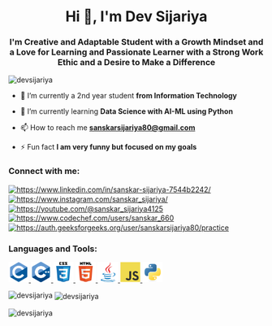<h1 align="center">Hi 👋, I'm Dev Sijariya</h1>
<h3 align="center">I'm Creative and Adaptable Student with a Growth Mindset and a Love for Learning and Passionate Learner with a Strong Work Ethic and a Desire to Make a Difference</h3>

<p align="left"> <img src="https://komarev.com/ghpvc/?username=devsijariya&label=Profile%20views&color=0e75b6&style=flat" alt="devsijariya" /> </p>

- 🔭 I’m currently a 2nd year student **from Information Technology**

- 🌱 I’m currently learning **Data Science with AI-ML using Python**

- 📫 How to reach me **sanskarsijariya80@gmail.com**

- ⚡ Fun fact **I am very funny but focused on my goals**

<h3 align="left">Connect with me:</h3>
<p align="left">
<a href="https://linkedin.com/in/https:sanskar_sijariya" target="blank"><img align="center" src="https://raw.githubusercontent.com/rahuldkjain/github-profile-readme-generator/master/src/images/icons/Social/linked-in-alt.svg" alt="https://www.linkedin.com/in/sanskar-sijariya-7544b2242/" height="30" width="40" /></a>
<a href="https://instagram.com/https://www.instagram.com/sanskar_sijariya/" target="blank"><img align="center" src="https://raw.githubusercontent.com/rahuldkjain/github-profile-readme-generator/master/src/images/icons/Social/instagram.svg" alt="https://www.instagram.com/sanskar_sijariya/" height="30" width="40" /></a>
<a href="https://www.youtube.com/c/https://youtube.com/@sanskar_sijariya4125" target="blank"><img align="center" src="https://raw.githubusercontent.com/rahuldkjain/github-profile-readme-generator/master/src/images/icons/Social/youtube.svg" alt="https://youtube.com/@sanskar_sijariya4125" height="30" width="40" /></a>
<a href="https://www.codechef.com/users/https://www.codechef.com/users/sanskar_660" target="blank"><img align="center" src="https://cdn.jsdelivr.net/npm/simple-icons@3.1.0/icons/codechef.svg" alt="https://www.codechef.com/users/sanskar_660" height="30" width="40" /></a>
<a href="https://auth.geeksforgeeks.org/user/https://auth.geeksforgeeks.org/user/sanskarsijariya80/practice" target="blank"><img align="center" src="https://raw.githubusercontent.com/rahuldkjain/github-profile-readme-generator/master/src/images/icons/Social/geeks-for-geeks.svg" alt="https://auth.geeksforgeeks.org/user/sanskarsijariya80/practice" height="30" width="40" /></a>
</p>

<h3 align="left">Languages and Tools:</h3>
<p align="left"> <a href="https://www.cprogramming.com/" target="_blank" rel="noreferrer"> <img src="https://raw.githubusercontent.com/devicons/devicon/master/icons/c/c-original.svg" alt="c" width="40" height="40"/> </a> <a href="https://www.w3schools.com/cpp/" target="_blank" rel="noreferrer"> <img src="https://raw.githubusercontent.com/devicons/devicon/master/icons/cplusplus/cplusplus-original.svg" alt="cplusplus" width="40" height="40"/> </a> <a href="https://www.w3schools.com/css/" target="_blank" rel="noreferrer"> <img src="https://raw.githubusercontent.com/devicons/devicon/master/icons/css3/css3-original-wordmark.svg" alt="css3" width="40" height="40"/> </a> <a href="https://www.w3.org/html/" target="_blank" rel="noreferrer"> <img src="https://raw.githubusercontent.com/devicons/devicon/master/icons/html5/html5-original-wordmark.svg" alt="html5" width="40" height="40"/> </a> <a href="https://www.java.com" target="_blank" rel="noreferrer"> <img src="https://raw.githubusercontent.com/devicons/devicon/master/icons/java/java-original.svg" alt="java" width="40" height="40"/> </a> <a href="https://developer.mozilla.org/en-US/docs/Web/JavaScript" target="_blank" rel="noreferrer"> <img src="https://raw.githubusercontent.com/devicons/devicon/master/icons/javascript/javascript-original.svg" alt="javascript" width="40" height="40"/> </a> <a href="https://www.python.org" target="_blank" rel="noreferrer"> <img src="https://raw.githubusercontent.com/devicons/devicon/master/icons/python/python-original.svg" alt="python" width="40" height="40"/> </a> </p>

<p><img align="left" src="https://github-readme-stats.vercel.app/api/top-langs?username=devsijariya&show_icons=true&locale=en&layout=compact" alt="devsijariya" /></p>

<p>&nbsp;<img align="center" src="https://github-readme-stats.vercel.app/api?username=devsijariya&show_icons=true&locale=en" alt="devsijariya" /></p>

<p><img align="center" src="https://github-readme-streak-stats.herokuapp.com/?user=devsijariya&" alt="devsijariya" /></p>
